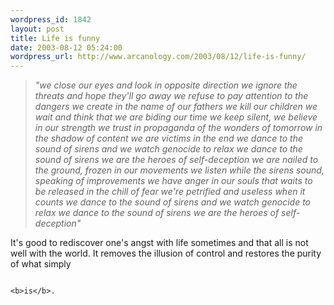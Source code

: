 ```yaml
--- 
wordpress_id: 1842
layout: post
title: Life is funny
date: 2003-08-12 05:24:00
wordpress_url: http://www.arcanology.com/2003/08/12/life-is-funny/
---
```

<blockquote>
                                                                                                                                                        <i>"we close our eyes and look in opposite direction we ignore the threats and hope they&apos;ll go away we refuse to pay attention to the dangers we create in the name of our fathers we kill our children we wait and think that we are biding our time we keep silent, we believe in our strength we trust in propaganda of the wonders of tomorrow in the shadow of content we are victims in the end we dance to the sound of sirens and we watch genocide to relax we dance to the sound of sirens we are the heroes of self-deception we are nailed to the ground, frozen in our movements we listen while the sirens sound, speaking of improvements we have anger in our souls that waits to be released in the chill of fear we&apos;re petrified and useless when it counts we dance to the sound of sirens and we watch genocide to relax we dance to the sound of sirens we are the heroes of self-deception"</i>
                                                                                                                                                      </blockquote>It&apos;s good to rediscover one&apos;s angst with life sometimes and that all is not well with the world. It removes the illusion of control and restores the purity of what simply 
                                                                                                                                                      
                                                                                                                                                      <b>is</b>.